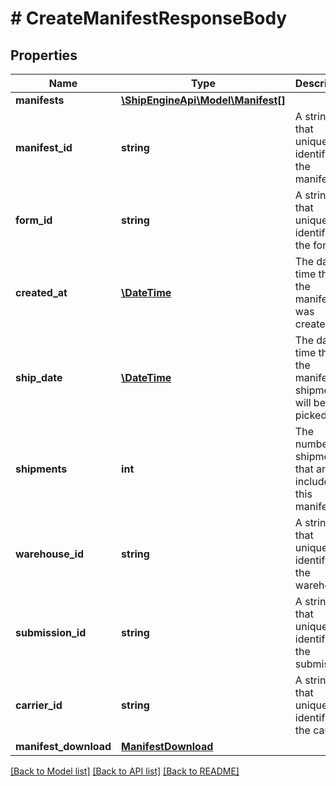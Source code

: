 # # CreateManifestResponseBody

## Properties

Name | Type | Description | Notes
------------ | ------------- | ------------- | -------------
**manifests** | [**\ShipEngineApi\Model\Manifest[]**](Manifest.md) |  | [optional] 
**manifest_id** | **string** | A string that uniquely identifies the manifest | 
**form_id** | **string** | A string that uniquely identifies the form | 
**created_at** | [**\DateTime**](\DateTime.md) | The date-time that the manifest was created | 
**ship_date** | [**\DateTime**](\DateTime.md) | The date-time that the manifests shipments will be picked up | 
**shipments** | **int** | The number of shipments that are included in this manifest | [readonly] 
**warehouse_id** | **string** | A string that uniquely identifies the warehouse | 
**submission_id** | **string** | A string that uniquely identifies the submission | 
**carrier_id** | **string** | A string that uniquely identifies the carrier | 
**manifest_download** | [**ManifestDownload**](ManifestDownload.md) |  | 

[[Back to Model list]](../../README.md#documentation-for-models) [[Back to API list]](../../README.md#documentation-for-api-endpoints) [[Back to README]](../../README.md)


